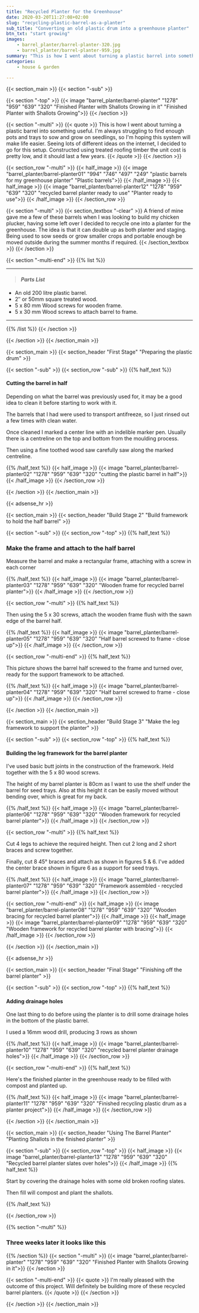 ```yaml
---
title: "Recycled Planter for the Greenhouse"
date: 2020-03-20T11:27:08+02:00
slug: "recycling-plastic-barrel-as-a-planter"
sub_title: "Converting an old plastic drum into a greenhouse planter"
btn_txt: "start growing"
images:
    - barrel_planter/barrel-planter-320.jpg
    - barrel_planter/barrel-planter-959.jpg
summary: "This is how I went about turning a plastic barrel into something useful. I'm always struggling to find enough pots and trays to sow and grow on see..."
categories:
    - house & garden

---
```


{{< section_main >}}
{{< section "-sub" >}}
<!-- a normal html comment -->
{{< section "-top" >}}
{{< image "barrel_planter/barrel-planter" "1278" "959" "639" "320" "Finished Planter with Shallots Growing in it" "Finished Planter with Shallots Growing">}}
{{< /section >}}

{{< section "-multi" >}}
{{< quote >}}
This is how I went about turning a plastic barrel into something useful. I'm always struggling to find enough pots and trays to sow and grow on seedlings, so I'm hoping this system will make life easier. Seeing lots of different ideas on the internet, I decided to go for this setup. Constructed using treated roofing timber the unit cost is pretty low, and it should last a few years.
{{< /quote >}}
{{< /section >}}

{{< section_row "-multi" >}}
{{< half_image >}}
{{< image "barrel_planter/barrel-planter01" "994" "746" "497" "249" "plastic barrels for my greenhouse planter" "Plastic barrels">}}
{{< /half_image >}}
{{< half_image >}}
{{< image "barrel_planter/barrel-planter12" "1278" "959" "639" "320" "recycled barrel planter ready to use" "Planter ready to use">}}
{{< /half_image >}}
{{< /section_row >}}

{{< section "-multi" >}}
{{< section_textbox "-clear" >}}
A friend of mine gave me a few of these barrels when I was looking to build my chicken plucker, having some left over I decided to recycle one into a planter for the greenhouse. The idea is that it can double up as both planter and staging. Being used to sow seeds or grow smaller crops and portable enough be moved outside during the summer months if required.
{{< /section_textbox >}}
{{< /section >}}

{{< section "-multi-end" >}}
{{% list %}}

***

> #### ***Parts List***

- An old 200 litre plastic barrel.
- 2″ or 50mm square treated wood.
- 5 x 80 mm Wood screws for wooden frame.
- 5 x 30 mm Wood screws to attach barrel to frame.

***

{{% /list %}}
{{< /section >}}

{{< /section >}}
{{< /section_main >}}

{{< section_main >}}
{{< section_header "First Stage" "Preparing the plastic drum" >}}

{{< section "-sub" >}}
{{< section_row "-sub" >}}
{{% half_text %}}

#### Cutting the barrel in half

Depending on what the barrel was previously used for, it may be a good idea to clean it before starting to work with it.

The barrels that I had were used to transport antifreeze, so I just rinsed out a few times with clean water.

Once cleaned I marked a center line with an indelible marker pen. Usually there is a centreline on the top and bottom from the moulding process.

Then using a fine toothed wood saw carefully saw along the marked centreline.

{{% /half_text %}}
{{< half_image >}}
{{< image "barrel_planter/barrel-planter02" "1278" "959" "639" "320" "cutting the plastic barrel in half">}}
{{< /half_image >}}
{{< /section_row >}}

{{< /section >}}
{{< /section_main >}}

{{< adsense_hr >}}

{{< section_main >}}
{{< section_header "Build Stage 2" "Build framework to hold the half barrel" >}}

{{< section "-sub" >}}
{{< section_row "-top" >}}
{{% half_text %}}

### Make the frame and attach to the half barrel

Measure the barrel and make a rectangular frame, attaching with a screw in each corner

{{% /half_text %}}
{{< half_image >}}
{{< image "barrel_planter/barrel-planter03" "1278" "959" "639" "320" "Wooden frame for recycled barrel planter">}}
{{< /half_image >}}
{{< /section_row >}}

{{< section_row "-multi" >}}
{{% half_text %}}

Then using the 5 x 30 screws, attach the wooden frame flush with the sawn edge of the barrel half.

{{% /half_text %}}
{{< half_image >}}
{{< image "barrel_planter/barrel-planter05" "1278" "959" "639" "320" "Half barrel screwed to frame - close up">}}
{{< /half_image >}}
{{< /section_row >}}

{{< section_row "-multi-end" >}}
{{% half_text %}}

This picture shows the barrel half screwed to the frame and turned over, ready for the support framework to be attached.

{{% /half_text %}}
{{< half_image >}}
{{< image "barrel_planter/barrel-planter04" "1278" "959" "639" "320" "Half barrel screwed to frame - close up">}}
{{< /half_image >}}
{{< /section_row >}}

{{< /section >}}
{{< /section_main >}}

{{< section_main >}}
{{< section_header "Build Stage 3" "Make the leg framework to support the planter" >}}

{{< section "-sub" >}}
{{< section_row "-top" >}}
{{% half_text %}}

#### Building the leg framework for the barrel planter

I've used basic butt joints in the construction of the framework. Held together with the 5 x 80 wood screws.

The height of my barrel planter is 80cm as I want to use the shelf under the barrel for seed trays. Also at this height it can be easily moved without bending over, which is great for my back.

{{% /half_text %}}
{{< half_image >}}
{{< image "barrel_planter/barrel-planter06" "1278" "959" "639" "320" "Wooden framework for recycled barrel planter">}}
{{< /half_image >}}
{{< /section_row >}}

{{< section_row "-multi" >}}
{{% half_text %}}

Cut 4 legs to achieve the required height. Then cut 2 long and 2 short braces and screw together.

Finally, cut 8 45° braces and attach as shown in figures 5 & 6. I've added the center brace shown in figure 6 as a support for seed trays.

{{% /half_text %}}
{{< half_image >}}
{{< image "barrel_planter/barrel-planter07" "1278" "959" "639" "320" "Framework assembled - recycled barrel planter">}}
{{< /half_image >}}
{{< /section_row >}}

{{< section_row "-multi-end" >}}
{{< half_image >}}
{{< image "barrel_planter/barrel-planter08" "1278" "959" "639" "320" "Wooden bracing for recycled barrel planter">}}
{{< /half_image >}}
{{< half_image >}}
{{< image "barrel_planter/barrel-planter09" "1278" "959" "639" "320" "Wooden framework for recycled barrel planter with bracing">}}
{{< /half_image >}}
{{< /section_row >}}

{{< /section >}}
{{< /section_main >}}

{{< adsense_hr >}}

{{< section_main >}}
{{< section_header "Final Stage" "Finishing off the barrel planter" >}}

{{< section "-sub" >}}
{{< section_row "-top" >}}
{{% half_text %}}

#### Adding drainage holes

One last thing to do before using the planter is to drill some drainage holes in the bottom of the plastic barrel.

I used a 16mm wood drill, producing 3 rows as shown

{{% /half_text %}}
{{< half_image >}}
{{< image "barrel_planter/barrel-planter10" "1278" "959" "639" "320" "recycled barrel planter drainage holes">}}
{{< /half_image >}}
{{< /section_row >}}

{{< section_row "-multi-end" >}}
{{% half_text %}}

Here's the finished planter in the greenhouse ready to be filled with compost and planted up.

{{% /half_text %}}
{{< half_image >}}
{{< image "barrel_planter/barrel-planter11" "1278" "959" "639" "320" "Finished recycling plastic drum as a planter project">}}
{{< /half_image >}}
{{< /section_row >}}

{{< /section >}}
{{< /section_main >}}

{{< section_main >}}
{{< section_header "Using The Barrel Planter" "Planting Shallots in the finished planter" >}}

{{< section "-sub" >}}
{{< section_row "-top" >}}
{{< half_image >}}
{{< image "barrel_planter/barrel-planter13" "1278" "959" "639" "320" "Recycled barrel planter slates over holes">}}
{{< /half_image >}}
{{% half_text %}}

Start by covering the drainage holes with some old broken roofing slates.

Then fill will compost and plant the shallots.

{{% /half_text %}}

{{< /section_row >}}

{{% section "-multi" %}}

### Three weeks later it looks like this

{{% /section %}}
{{< section "-multi" >}}
{{< image "barrel_planter/barrel-planter" "1278" "959" "639" "320" "Finished Planter with Shallots Growing in it">}}
{{< /section >}}

{{< section "-multi-end" >}}
{{< quote >}}
I'm really pleased with the outcome of this project. Will definitely be building more of these recycled barrel planters.
{{< /quote >}}
{{< /section >}}

{{< /section >}}
{{< /section_main >}}
